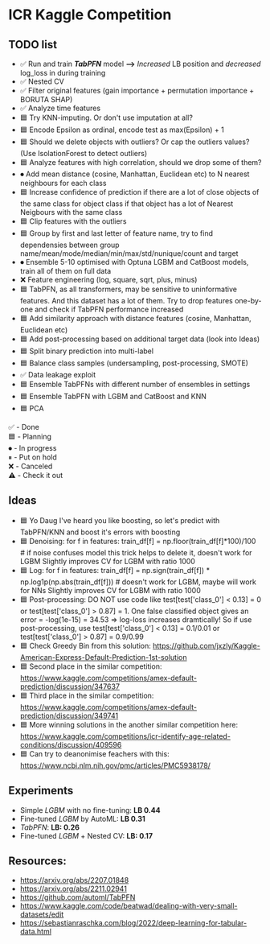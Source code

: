 # ICR Kaggle Competition

## TODO list
* ✅ Run and train ***TabPFN*** model **-->** *Increased* LB position and *decreased* log_loss in during training
* ✅ Nested CV
* ✅ Filter original features (gain importance + permutation importance + BORUTA SHAP)
* ✅ Analyze time features
* 🟦 Try KNN-imputing. Or don't use imputation at all?
* 🟦 Encode Epsilon as ordinal, encode test as max(Epsilon) + 1
* 🟦 Should we delete objects with outliers? Or cap the outliers values? (Use IsolationForest to detect outliers)
* 🟦 Analyze features with high correlation, should we drop some of them?
* ⏺ Add mean distance (cosine, Manhattan, Euclidean etc) to N nearest neighbours for each class
* 🟦 Increase confidence of prediction if there are a lot of close objects of the same class
      for object class if that object has a lot of Nearest Neigbours with the same class
* 🟦 Clip features with the outliers
* 🟦 Group by first and last letter of feature name, try to find dependensies between group name/mean/mode/median/min/max/std/nunique/count and target
* ⏺ Ensemble 5-10 optimised with Optuna LGBM and CatBoost models, train all of them on full data
* ❌ Feature engineering (log, square, sqrt, plus, minus)
* 🟦 TabPFN, as all transformers, may be sensitive to uninformative features. And this dataset has a lot of them. Try to drop features one-by-one and check if TabPFN performance increased
* 🟦 Add similarity approach with distance features (cosine, Manhattan, Euclidean etc)
* 🟦 Add post-processing based on additional target data (look into Ideas)
* 🟦 Split binary prediction into multi-label
* 🟦 Balance class samples (undersampling, post-processing, SMOTE)
* ✅ Data leakage exploit
* 🟦 Ensemble TabPFNs with different number of ensembles in settings
* 🟦 Ensemble TabPFN with LGBM and CatBoost and KNN
* 🟦 PCA



✅ - Done <br>
🟦 - Planning <br>
⏺ - In progress <br>
⏸ - Put on hold <br>
❌ - Canceled <br>
⚠️ - Check it out <br>

## Ideas
* 🟦 Yo Daug I've heard you like boosting, so let's predict with TabPFN/KNN and boost it's errors with boosting
* 🟦 Denoising:
      for f in features:
         train_df[f] = np.floor(train_df[f]*100)/100 # if noise confuses model this trick helps to delete it, doesn't work for LGBM
      Slightly improves CV for LGBM with ratio 1000
* 🟦 Log:
      for f in features:
         train_df[f] = np.sign(train_df[f]) * np.log1p(np.abs(train_df[f])) # doesn't work for LGBM, maybe will work for NNs
      Slightly improves CV for LGBM with ratio 1000 
* 🟦 Post-processing: DO NOT use code like test[test['class_0'] < 0.13] = 0 or test[test['class_0'] > 0.87] = 1. 
     One false classified object gives an error = -log(1e-15) = 34.53 => log-loss increases dramtically! So if use
     post-processing, use test[test['class_0'] < 0.13] = 0.1/0.01 or test[test['class_0'] > 0.87] = 0.9/0.99
* 🟦 Check Greedy Bin from this solution: https://github.com/jxzly/Kaggle-American-Express-Default-Prediction-1st-solution
* 🟦 Second place in the similar competition: https://www.kaggle.com/competitions/amex-default-prediction/discussion/347637
* 🟦 Third place in the similar competition: https://www.kaggle.com/competitions/amex-default-prediction/discussion/349741
* 🟦 More winning solutions in the another similar competition here: https://www.kaggle.com/competitions/icr-identify-age-related-conditions/discussion/409596
* 🟦 Can try to deanonimise feachers with this: https://www.ncbi.nlm.nih.gov/pmc/articles/PMC5938178/


## Experiments
* Simple *LGBM* with no fine-tuning: **LB 0.44**
* Fine-tuned *LGBM* by AutoML: **LB 0.31**
* *TabPFN*: **LB: 0.26** 
* Fine-tuned *LGBM* + Nested CV: **LB: 0.17** 

## Resources:
* https://arxiv.org/abs/2207.01848
* https://arxiv.org/abs/2211.02941
* https://github.com/automl/TabPFN
* https://www.kaggle.com/code/beatwad/dealing-with-very-small-datasets/edit
* https://sebastianraschka.com/blog/2022/deep-learning-for-tabular-data.html

